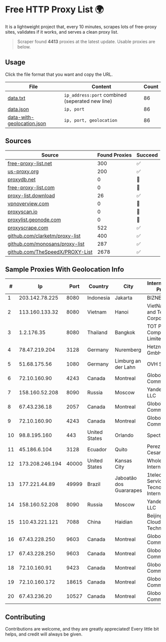 
# Free HTTP Proxy List 🌍

It is a lightweight project that, every 10 minutes, scrapes lots of free-proxy sites, validates if it works, and serves a clean proxy list.


> Scraper found **4413** proxies at the latest update. Usable proxies are below.

## Usage

Click the file format that you want and copy the URL.


|File|Content|Count|
|----|-------|-----|
|[data.txt](https://raw.githubusercontent.com/themiralay/Proxy-List-World/master/data.txt)|`ip_address:port` combined (seperated new line)|86|
|[data.json](https://raw.githubusercontent.com/themiralay/Proxy-List-World/master/data.json)|`ip, port`|86|
|[data-with-geolocation.json](https://raw.githubusercontent.com/themiralay/Proxy-List-World/master/data-with-geolocation.json)|`ip, port, geolocation`|86|

## Sources

|Source|Found Proxies|Succeed|
|------|-------------|-------|
|[free-proxy-list.net](https://free-proxy-list.net)|300|✅|
|[us-proxy.org](https://www.us-proxy.org)|200|✅|
|[proxydb.net](http://proxydb.net)|0|🚫|
|[free-proxy-list.com](https://free-proxy-list.com/?page=&port=&type%5B%5D=http&type%5B%5D=https&up_time=0&search=Search)|0|🚫|
|[proxy-list.download](https://www.proxy-list.download/HTTP)|26|✅|
|[vpnoverview.com](https://vpnoverview.com/privacy/anonymous-browsing/free-proxy-servers)|0|🚫|
|[proxyscan.io](https://www.proxyscan.io)|0|🚫|
|[proxylist.geonode.com](https://proxylist.geonode.com/api/proxy-list?limit=300&page=1&sort_by=lastChecked&sort_type=desc&protocols=http,https)|0|🚫|
|[proxyscrape.com](https://api.proxyscrape.com/v2/?request=displayproxies&protocol=http&timeout=10000&country=all&ssl=all&anonymity=all)|522|✅|
|[github.com/clarketm/proxy-list](https://raw.githubusercontent.com/clarketm/proxy-list/master/proxy-list-raw.txt)|400|✅|
|[github.com/monosans/proxy-list](https://raw.githubusercontent.com/monosans/proxy-list/main/proxies/http.txt)|287|✅|
|[github.com/TheSpeedX/PROXY-List](https://raw.githubusercontent.com/TheSpeedX/PROXY-List/master/http.txt)|2678|✅|


## Sample Proxies With Geolocation Info

|#|Ip|Port|Country|City|Internet Service Provider|
|-|--|----|-------|----|-------------------------|
|1|203.142.78.225|8080|Indonesia|Jakarta|BIZNET|
|2|113.160.133.32|8080|Vietnam|Hanoi|VietNam Post and Telecom Corporation|
|3|1.2.176.35|8080|Thailand|Bangkok|TOT Public Company Limited|
|4|78.47.219.204|3128|Germany|Nuremberg|Hetzner Online GmbH|
|5|51.68.175.56|1080|Germany|Limburg an der Lahn|OVH SAS|
|6|72.10.160.90|4243|Canada|Montreal|GloboTech Communications|
|7|158.160.52.208|8090|Russia|Moscow|Yandex.Cloud LLC|
|8|67.43.236.18|2057|Canada|Montreal|GloboTech Communications|
|9|72.10.160.90|4243|Canada|Montreal|GloboTech Communications|
|10|98.8.195.160|443|United States|Orlando|Spectrum|
|11|45.186.6.104|3128|Ecuador|Quito|Perez Tito Julio Cesar|
|12|173.208.246.194|40000|United States|Kansas City|WholeSale Internet|
|13|177.221.44.89|49999|Brazil|Jaboatão dos Guararapes|1telecom Servicos De Tecnologia EM Internet Ltda|
|14|158.160.52.208|8090|Russia|Moscow|Yandex.Cloud LLC|
|15|110.43.221.121|7088|China|Haidian|Beijing Kingsoft Cloud Internet Technology Co|
|16|67.43.228.250|9603|Canada|Montreal|GloboTech Communications|
|17|67.43.228.250|9603|Canada|Montreal|GloboTech Communications|
|18|72.10.160.91|9423|Canada|Montreal|GloboTech Communications|
|19|72.10.160.172|18615|Canada|Montreal|GloboTech Communications|
|20|67.43.236.20|10527|Canada|Montreal|GloboTech Communications|



## Contributing

Contributions are welcome, and they are greatly appreciated! Every
little bit helps, and credit will always be given.

